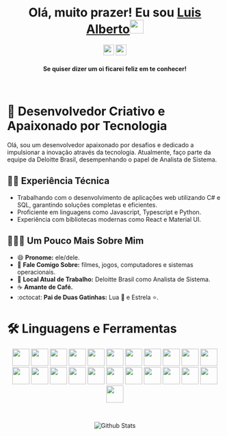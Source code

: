 <div align="center">
<h1> Olá, muito prazer! Eu sou <a href="https://www.linkedin.com/in/luisalbertohc/" target="_blank">Luis Alberto</a><img src="https://github.com/blackcater/blackcater/raw/main/images/Hi.gif" height="32" /></h1>
</div>

<div align="center">
<p><a href="https://linkedin.com/in/luisalbertohc"><img src="https://img.shields.io/badge/linkedin-%230077B5.svg?&style=for-the-badge&logo=linkedin&logoColor=white" height=25></a> <a href="mailto:lualbertohc.dev@gmail.com"><img src="https://img.shields.io/badge/-lualbertohc.dev-c14438?style=for-the-badge&logo=Gmail&logoColor=white&link=mailto:lualbertohc.dev@gmail.com" height=25></a></p>
<h4>Se quiser dizer um oi ficarei feliz em te conhecer!</h4>
</div>

<br>

# 🚀 Desenvolvedor Criativo e Apaixonado por Tecnologia

Olá, sou um desenvolvedor apaixonado por desafios e dedicado a impulsionar a inovação através da tecnologia. Atualmente, faço parte da equipe da Deloitte Brasil, desempenhando o papel de Analista de Sistema.

## 👨‍💻 Experiência Técnica
- Trabalhando com o desenvolvimento de aplicações web utilizando C# e SQL, garantindo soluções completas e eficientes.
- Proficiente em linguagens como Javascript, Typescript e Python.
- Experiência com bibliotecas modernas como React e Material UI.

## 👨🏻‍💻 Um Pouco Mais Sobre Mim
- 😄 **Pronome:** ele/dele.
- 💬 **Fale Comigo Sobre:** filmes, jogos, computadores e sistemas operacionais.
- 🔭 **Local Atual de Trabalho:** Deloitte Brasil como Analista de Sistema.
- ☕️ **Amante de Café.**
- :octocat: **Pai de Duas Gatinhas:** Lua 🌙 e Estrela ⭐.

# 🛠 Linguagens e Ferramentas

<p align="center">
  <img src="https://img.shields.io/badge/javascript-%23323330.svg?style=for-the-badge&logo=javascript&logoColor=%23F7DF1E" height=40/>
  <img src="https://img.shields.io/badge/-HTML5-E34F26?style=for-the-badge&logo=HTML5&logoColor=%23F7DF1E" height=40/>
  <img src="https://img.shields.io/badge/-CSS3-1572B6?style=for-the-badge&logo=CSS3&logoColor=%23F7DF1E" height=40/>
  <img src="https://img.shields.io/badge/react-%2320232a.svg?style=for-the-badge&logo=react&logoColor=%2361DAFB" height=40/>
  <img src="https://img.shields.io/badge/React_Router-CA4245?style=for-the-badge&logo=react-router&logoColor=white" height=40/>
  <img src="https://img.shields.io/badge/redux-%23593d88.svg?style=for-the-badge&logo=redux&logoColor=white" height=40/>
  <img src="https://img.shields.io/badge/docker-%230db7ed.svg?style=for-the-badge&logo=docker&logoColor=white" height=40/>
  <img src="https://img.shields.io/badge/mysql-%2300f.svg?style=for-the-badge&logo=mysql&logoColor=white" height=40/>
  <img src="https://img.shields.io/badge/node.js-6DA55F?style=for-the-badge&logo=node.js&logoColor=white" height=40/>
  <img src="https://img.shields.io/badge/typescript-%23007ACC.svg?style=for-the-badge&logo=typescript&logoColor=white" height=40/>
  <img src="https://img.shields.io/badge/python-3670A0?style=for-the-badge&logo=python&logoColor=ffdd54" height=40/>
  <img src="https://img.shields.io/badge/bootstrap-%23563D7C.svg?style=for-the-badge&logo=bootstrap&logoColor=white" height=40/>
  <img src="https://img.shields.io/badge/MUI-%230081CB.svg?style=for-the-badge&logo=material-ui&logoColor=white" height=40/>
  <img src="https://img.shields.io/badge/-Visual%20Studio%20Code-23A9F2?style=for-the-badge&logo=Visual%20Studio%20Code&logoColor=white" height=40/>
  <img src="https://img.shields.io/badge/-Github-181717?style=for-the-badge&logo=GitHub&logoColor=white" height=40/>
  <img src="https://img.shields.io/badge/-Git-F44D27?style=for-the-badge&logo=Git&logoColor=white" height=40/>
  <img src="https://img.shields.io/badge/-NPM-CB3837?style=for-the-badge&logo=NPM&logoColor=white" height=40/>
  <img src="https://img.shields.io/badge/-Trello-0079BF?style=for-the-badge&logo=Trello&logoColor=white" height=40/>
  <img src="https://img.shields.io/badge/-Slack-E01563?style=for-the-badge&logo=Slack&logoColor=white" height=40/>
  <img src="https://img.shields.io/badge/-ESLint-4B32C3?style=for-the-badge&logo=ESLint&logoColor=white" height=40/>
  <img src="https://img.shields.io/badge/-Ubuntu-A80030?style=for-the-badge&logo=Ubuntu&logoColor=white" height=40/>
  <img src="https://img.shields.io/badge/figma-%23F24E1E.svg?style=for-the-badge&logo=figma&logoColor=white" height=40/>
  <img src="https://img.shields.io/badge/jest-%23F24E1E.svg?style=for-the-badge&logo=jest&logoColor=white" height=40/>
</p>

<br>

<p align="center">
  <img src="https://raw.githubusercontent.com/mayhemantt/mayhemantt/Update/svg/Bottom.svg" alt="Github Stats" />
</p>
